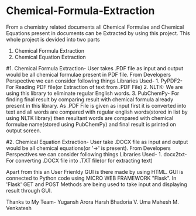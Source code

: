 # Chemical-Formula-Extraction
From a chemistry related documents all Chemical Formulae and Chemical Equations present in documents can be Extracted by using this project. This whole project is devided into two parts
1. Chemical Formula Extraction
2. Chemical Equation Extraction

#1. Chemical Formula Extraction- User takes .PDF file as input and output would be all chemical formulae present in PDF file.
    From Developers Perspective we can consider following things
    Libraries Used-
    1. PyPDF2- For Reading PDF file(or Extraction of text from .PDF File)
    2. NLTK- We are using this library to eliminate regular English words.
    3. PubChemPy- For finding final result by comparing result with chemical formula already present in this library.
 As .PDF File is given as input first it is converted into text and all words are compared with regular english words(stored in list by using NLTK library) then resultant words are compared with chemical formulae name(stored using PubChemPy) and final result is printed on output screen.
 
#2. Chemical Equation Extraction- User take .DOCX file as input and output would be all chemical equations(or '->' is present).
    From Developers Perspectives we can consider following things
    Libraries Used-
    1. docx2txt- For converting .DOCX file into .TXT file(or for extracting text)
    
 Apart from this an User Frienldy GUI is there made by using HTML.
 GUI is connected to Python code using MICRO WEB FRAMEWORK "Flask". In 'Flask' GET and POST Methods are being used to take input and displaying result through GUI.
 
 
 
 Thanks to My Team-
 Yugansh Arora
 Harsh Bhadoria
 V. Uma Mahesh
 M. Venkatesh
